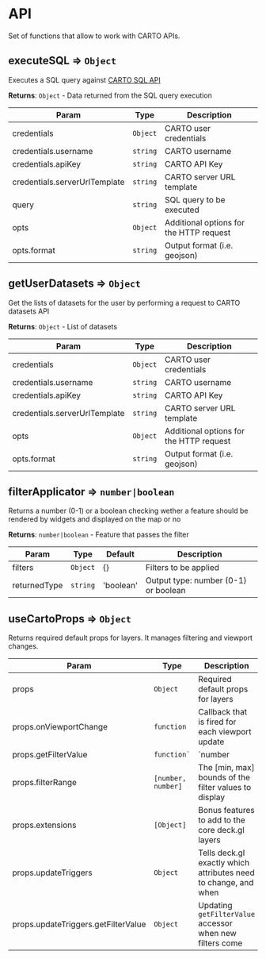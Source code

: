 # API

Set of functions that allow to work with CARTO APIs.
## executeSQL ⇒ <code>Object</code>
Executes a SQL query against [CARTO SQL API](https://carto.com/developers/sql-api/)

**Returns**: <code>Object</code> - Data returned from the SQL query execution  

| Param | Type | Description |
| --- | --- | --- |
| credentials | <code>Object</code> | CARTO user credentials |
| credentials.username | <code>string</code> | CARTO username |
| credentials.apiKey | <code>string</code> | CARTO API Key |
| credentials.serverUrlTemplate | <code>string</code> | CARTO server URL template |
| query | <code>string</code> | SQL query to be executed |
| opts | <code>Object</code> | Additional options for the HTTP request |
| opts.format | <code>string</code> | Output format (i.e. geojson) |

## getUserDatasets ⇒ <code>Object</code>
Get the lists of datasets for the user by performing a request to CARTO datasets API

**Returns**: <code>Object</code> - List of datasets  

| Param | Type | Description |
| --- | --- | --- |
| credentials | <code>Object</code> | CARTO user credentials |
| credentials.username | <code>string</code> | CARTO username |
| credentials.apiKey | <code>string</code> | CARTO API Key |
| credentials.serverUrlTemplate | <code>string</code> | CARTO server URL template |
| opts | <code>Object</code> | Additional options for the HTTP request |
| opts.format | <code>string</code> | Output format (i.e. geojson) |

## filterApplicator ⇒ <code>number|boolean</code>
Returns a number (0-1) or a boolean checking wether a feature should be rendered by widgets and displayed on the map or no

**Returns**: <code>number|boolean</code> - Feature that passes the filter

| Param | Type | Default | Description |
| --- | --- | --- | --- |
| filters | <code>Object</code> | {} | Filters to be applied |
| returnedType | <code>string</code> | 'boolean' | Output type: number (0-1) or boolean |

## useCartoProps ⇒ <code>Object</code>
Returns required default props for layers. It manages filtering and viewport changes.

| Param | Type | Description |
| --- | --- | --- |
| props | <code>Object</code> | Required default props for layers |
| props.onViewportChange | <code>function</code> | Callback that is fired for each viewport update |
| props.getFilterValue | <code>function`|`number</code> | Accessor to the filterable value of each data object |
| props.filterRange | <code>[number, number]</code> | The [min, max] bounds of the filter values to display |
| props.extensions | <code>[Object]</code> | Bonus features to add to the core deck.gl layers |
| props.updateTriggers | <code>Object</code> | Tells deck.gl exactly which attributes need to change, and when |
| props.updateTriggers.getFilterValue | <code>Object</code> | Updating `getFilterValue` accessor when new filters come |
